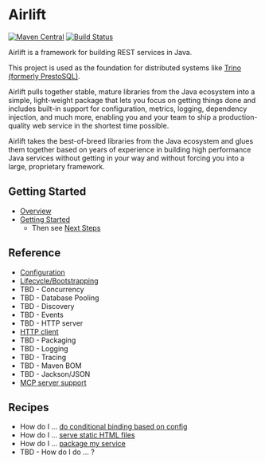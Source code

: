 # Airlift
[![Maven Central](https://img.shields.io/maven-central/v/io.airlift/airlift.svg?label=Maven%20Central)](https://search.maven.org/#search%7Cga%7C1%7Cg%3A%22io.airlift%22)
[![Build Status](https://github.com/airlift/airlift/workflows/CI/badge.svg)](https://github.com/airlift/airlift/actions?query=workflow%3ACI+event%3Apush+branch%3Amaster)

Airlift is a framework for building REST services in Java.

This project is used as the foundation for distributed systems like [Trino (formerly PrestoSQL)](https://trino.io).

Airlift pulls together stable, mature libraries from the Java ecosystem into a simple, light-weight package that lets you focus on getting things done and includes built-in support for configuration, metrics, logging, dependency injection, and much more, enabling you and your team to ship a production-quality web service in the shortest time possible.

Airlift takes the best-of-breed libraries from the Java ecosystem and glues them together based on years of experience in building high performance Java services without getting in your way and without forcing you into a large, proprietary framework.

## Getting Started

- [Overview](docs/overview.md)
- [Getting Started](docs/getting_started.md)
  - Then see [Next Steps](docs/next_steps.md)

## Reference

- [Configuration](docs/ref_configuration.md)
- [Lifecycle/Bootstrapping](docs/ref_lifecycle.md)
- TBD - Concurrency
- TBD - Database Pooling
- TBD - Discovery
- TBD - Events
- TBD - HTTP server
- [HTTP client](http-client/README.md)
- TBD - Packaging
- TBD - Logging
- TBD - Tracing
- TBD - Maven BOM
- TBD - Jackson/JSON
- [MCP server support](mcp/README.md)

## Recipes

- How do I ... [do conditional binding based on config](docs/recipes.md#how-do-i-do-conditional-binding-based-on-a-config-value)
- How do I ... [serve static HTML files](docs/recipes.md#how-do-i-serve-static-html-files)
- How do I ... [package my service](docs/recipes.md#how-do-i-package-my-service)
- TBD - How do I do ... ?

